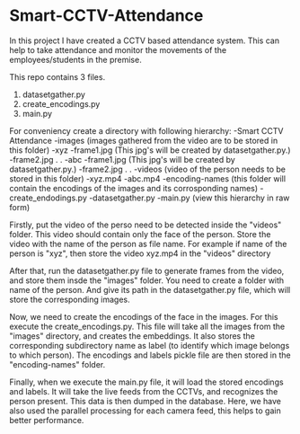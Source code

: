# Smart-CCTV-Attendance
In this project I have created a CCTV based attendance system. This can help to take attendance and monitor the movements of the employees/students in the premise.

This repo contains 3 files. 
1. datasetgather.py
2. create_encodings.py
3. main.py

For conveniency create a directory with following hierarchy:
-Smart CCTV Attendance
  -images (images gathered from the video are to be stored in this folder)
    -xyz
      -frame1.jpg     (This jpg's will be created by datasetgather.py.)
      -frame2.jpg
      .
      .
    -abc
      -frame1.jpg     (This jpg's will be created by datasetgather.py.)
      -frame2.jpg
      .
      .
  -videos (video of the person needs to be stored in this folder)
    -xyz.mp4
    -abc.mp4
  -encoding-names (this folder will contain the encodings of the images and its corrosponding names)
  -create_endodings.py
  -datasetgather.py
  -main.py
(view this hierarchy in raw form)
  
Firstly, put the video of the perso need to be detected inside the "videos" folder. This video should contain only the face of the person.
Store the video with the name of the person as file name. For example if name of the person is "xyz", then store the video xyz.mp4 in the
"videos" directory

After that, run the datasetgather.py file to generate frames from the video, and store them insde the "images" folder. You need to create a 
folder with name of the person. And give its path in the datasetgather.py file, which will store the corresponding images.

Now, we need to create the encodings of the face in the images. For this execute the create_encodings.py. This file will take all the images
from the "images" directory, and creates the embeddings. It also stores the corresponding subdirectory name as label (to identify which image
belongs to which person). The encodings and labels pickle file are then stored in the "encoding-names" folder.

Finally, when we execute the main.py file, it will load the stored encodings and labels. It will take the live feeds from the CCTVs, and
recognizes the person present. This data is then dumped in the database. Here, we have also used the parallel processing for each camera 
feed, this helps to gain better performance.

